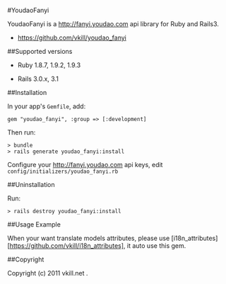 #YoudaoFanyi

YoudaoFanyi is a http://fanyi.youdao.com api library for Ruby and Rails3.

* https://github.com/vkill/youdao_fanyi

##Supported versions

* Ruby 1.8.7, 1.9.2, 1.9.3

* Rails 3.0.x, 3.1


##Installation

In your app's `Gemfile`, add:

    gem "youdao_fanyi", :group => [:development]

Then run:

    > bundle
    > rails generate youdao_fanyi:install

Configure your http://fanyi.youdao.com api keys, edit `config/initializers/youdao_fanyi.rb`


##Uninstallation

Run:

    > rails destroy youdao_fanyi:install


##Usage Example

When your want translate models attributes, please use [i18n_attributes][https://github.com/vkill/i18n_attributes], it auto use this gem.


##Copyright

Copyright (c) 2011 vkill.net .

